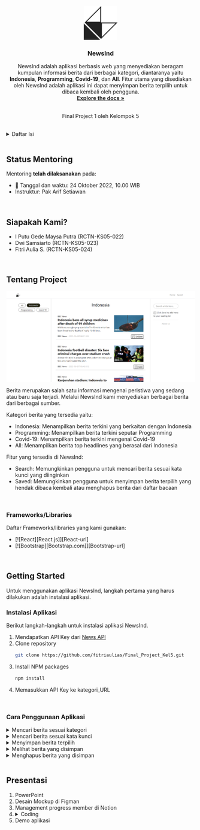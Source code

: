 <!-- PROJECT LOGO -->
<div align="center">
  <a href="https://github.com/fitriaulias/Final_Project_Kel5/tree/main/final-project-1">
    <img src="src/assets/icon-navbar.png" alt="Logo" width="90" height="90">
  </a>

  <h3 align="center">NewsInd</h3>

  <p align="center">
    NewsInd adalah aplikasi berbasis web yang menyediakan beragam kumpulan informasi berita dari berbagai kategori, diantaranya yaitu <strong>Indonesia</strong>, <strong>Programming</strong>, <strong>Covid-19</strong>, dan <strong>All</strong>. Fitur utama yang disediakan oleh NewsInd adalah aplikasi ini dapat menyimpan berita terpilih untuk dibaca kembali oleh pengguna.
    <br />
    <a href="https://github.com/fitriaulias/Final_Project_Kel5/tree/main/final-project-1"><strong>Explore the docs »</strong></a>
    <br />
    <br />
    <p>Final Project 1 oleh Kelompok 5</p>
  </p>
</div>

<br/>

<!-- TABLE OF CONTENTS -->
<details>
  <summary>Daftar Isi</summary>
  <ol>
    <li>
      <a href="#mentoring-status">Status Mentoring</a>
    </li>
    <li>
      <a href="#siapakah-kami">Siapakah Kami?</a>
    </li>
    <li>
      <a href="#tentang-project">Tentang Project</a>
      <ul>
        <li><a href="#built-with">Frameworks/Libraries</a></li>
      </ul>
    </li>
    <li>
      <a href="#getting-started">Getting Started</a>
      <ul>
        <li><a href="#installation">Instalasi Aplikasi</a></li>
        <li><a href="#cara-penggunaan-aplikasi">Cara Penggunaan Aplikasi</a></li>
      </ul>
    </li>
    <li><a href="#presentasi">Presentasi</a></li>
  </ol>
</details>

<br/>

<!-- STATUS MENTORING -->
## Status Mentoring 
Mentoring **telah dilaksanakan** pada:
* :date: Tanggal dan waktu: 24 Oktober 2022, 10.00 WIB
* Instruktur: Pak Arif Setiawan

<br/>

<!-- MEMBER GROUP -->
## Siapakah Kami?
* I Putu Gede Maysa Putra (RCTN-KS05-022)
* Dwi Samsiarto (RCTN-KS05-023)
* Fitri Aulia S. (RCTN-KS05-024)

<br/>

<!-- ABOUT THE PROJECT -->
## Tentang Project

<img src="src/assets/tentang-project.png" alt="Logo" align="center">

Berita merupakan salah satu informasi mengenai peristiwa yang sedang atau baru saja terjadi. Melalui NewsInd kami menyediakan berbagai berita dari berbagai sumber.

Kategori berita yang tersedia yaitu:
* Indonesia: Menampilkan berita terkini yang berkaitan dengan Indonesia
* Programming: Menampilkan berita terkini seputar Programming
* Covid-19: Menampilkan berita terkini mengenai Covid-19
* All: Menampilkan berita top headlines yang berasal dari Indonesia

Fitur yang tersedia di NewsInd:
* Search: Memungkinkan pengguna untuk mencari berita sesuai kata kunci yang diinginkan
* Saved: Memungkinkan pengguna untuk menyimpan berita terpilih yang hendak dibaca kembali atau menghapus berita dari daftar bacaan

<br/>

### Frameworks/Libraries

Daftar Frameworks/libraries yang kami gunakan:

* [![React][React.js]][React-url]
* [![Bootstrap][Bootstrap.com]][Bootstrap-url]

<br/>

<!-- GETTING STARTED -->
## Getting Started

Untuk menggunakan aplikasi NewsInd, langkah pertama yang harus dilakukan adalah instalasi aplikasi.


### Instalasi Aplikasi

Berikut langkah-langkah untuk instalasi aplikasi NewsInd.

1. Mendapatkan API Key dari [News API](https://newsapi.org/)
2. Clone repository
   ```sh
   git clone https://github.com/fitriaulias/Final_Project_Kel5.git
   ```
3. Install NPM packages
   ```sh
   npm install
   ```
4. Memasukkan API Key ke kategori_URL

<br/>

### Cara Penggunaan Aplikasi

<details>
    <summary>Mencari berita sesuai kategori</summary>
    <img src="src/assets/2-memilih-kategori.png" alt="Categories">
    <p>Klik kategori di sidebar sebelah kiri sesuai dengan kategori yang Anda inginkan. Contoh jika Anda ingin melihat berita mengenai Indonesia, maka Anda hanya perlu menekan tombol Indonesia.
    </p>
</details>
<details>
    <summary>Mencari berita sesuai kata kunci</summary>
    <img src="src/assets/3-search.png" alt="Search">
    <p>Untuk mencari berita melalui fitur search, Anda hanya perlu mengetik kata kunci sesuai dengan berita yang Anda cari. Contoh jika Anda ingin mencari berita mengenai React maka ketikkan React dan tekan enter.
    </p>
</details>
<details>
    <summary>Menyimpan berita terpilih</summary>
    <img src="src/assets/4-menyimpan-berita.png" alt="Save">
    <p>Untuk menyimpan berita yang hendak Anda baca kembali, tekan tombol Save yang terletak di bagian bawah deskripsi berita.
    </p>
</details>
<details>
    <summary>Melihat berita yang disimpan</summary>
    <img src="src/assets/5-melihat-berita-yang-disimpan.png" alt="Saved">
    <p>Semua berita yang telah Anda simpan tersimpan di halaman Saved. Untuk membuka kembali berita tersebut Anda hanya perlu menekan tombol Saved di bagian navigasi.
    </p>
</details>
<details>
    <summary>Menghapus berita yang disimpan</summary>
    <img src="src/assets/6-menghapus-berita-disimpan.png" alt="Unsave">
    <p>Untuk menghapus berita yang telah Anda simpan, cukup tekan tombol UnSave dan berita akan terhapus dari library saved Anda.
    </p>
</details>

<br/>

## Presentasi
1. PowerPoint
2. Desain Mockup di Figman
3. Management progress member di Notion
4. <details>
    <summary>Coding</summary>
    <ol>
    <!-- <li>Store</li>
    <li>Layout</li>
    <li>Indonesia</li>
    <li>All</li>
    <li>About Us</li>
    <li>Reducer</li>
    <li>Covid-19</li>
    <li>Programming</li>
    <li>Save feature</li>
    <li>Search feature</li> -->
    * Test
    </ol>
    </details>
5. Demo aplikasi

<br/>




